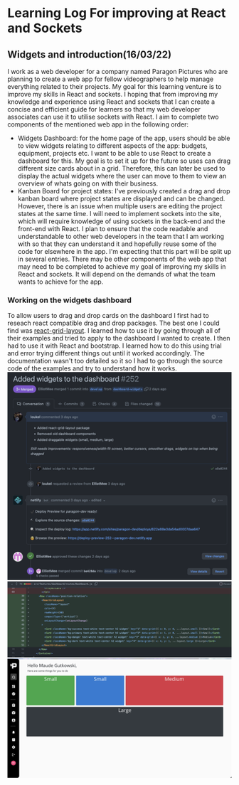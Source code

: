 # Learning Log For improving at React and Sockets

## Widgets and introduction(16/03/22)

I work as a web developer for a company named Paragon Pictures who are planning to create a web app for fellow videographers to help manage everything related to their projects. My goal for this learning venture is to improve my skills in React and sockets. I hoping that from improving my knowledge and experience using React and sockets that I can create a concise and efficient guide for learners so that my web developer associates can use it to utilise sockets with React. I aim to complete two components of the mentioned web app in the following order:
- Widgets Dashboard: for the home page of the app, users should be able to view widgets relating to different aspects of the app: budgets, equipment, projects etc. I want to be able to use React to create a dashboard for this. My goal is to set it up for the future so uses can drag different size cards about in a grid. Therefore, this can later be used to display the actual widgets where the user can move to them to view an overview of whats going on with their business.
- Kanban Board for project states: I've previously created a drag and drop kanban board where project states are displayed and can be changed. However, there is an issue when multiple users are editing the project states at the same time. I will need to implement sockets into the site, which will require knowledge of using sockets in the back-end and the front-end with React. I plan to ensure that the code readable and understandable to other web developers in the team that I am working with so that they can understand it and hopefully reuse some of the code for elsewhere in the app. I'm expecting that this part will be split up in several entries.
There may be other components of the web app that may need to be completed to achieve my goal of improving my skills in React and sockets. It will depend on the demands of what the team wants to achieve for the app.

### Working on the widgets dashboard
To allow users to drag and drop cards on the dashboard I first had to reseach react compatible drag and drop packages. The best one I could find was [react-grid-layout](https://react-grid-layout.github.io/react-grid-layout/examples/0-showcase.html). I learned how to use it by going through all of their examples and tried to apply to the dashboard I wanted to create. I then had to use it with React and bootstrap. I learned how to do this using trial and error trying different things out until it worked accordingly. The documentation wasn't too detailed so it so I had to go through the source code of the examples and try to understand how it works. 
![Pull Request for widgets, which was approved by elliot, a team member who went over my code approved it, then merged it into the project,](/screenshots/widgets-pr.png)
![The main code used for the widgets](/screenshots/widgets-code.png)
![What it looked like](/screenshots/widgets-view.png)
